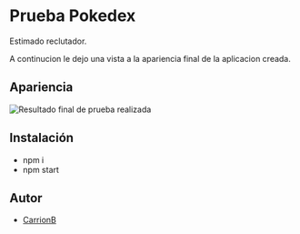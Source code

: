 # Prueba Pokedex

Estimado reclutador.

A continucion le dejo una vista a la apariencia final de la aplicacion creada.

## Apariencia

![Resultado final de  prueba realizada](https://images2.imgbox.com/e0/94/PbnF5DsS_o.png)
## Instalación

 - npm i
 - npm start

## Autor

+ [CarrionB](https://github.com/CarrionB)